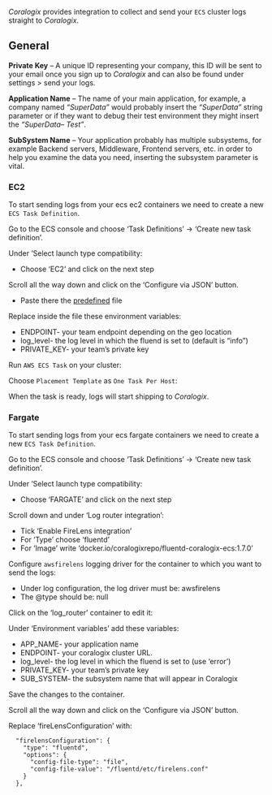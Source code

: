 *Coralogix* provides integration to collect and send your `ECS` cluster logs straight to *Coralogix*.

## General

**Private Key** – A unique ID representing your company, this ID will be sent to your email once you sign up to *Coralogix* and can also be found under settings > send your logs.

**Application Name** – The name of your main application, for example, a company named *“SuperData”* would probably insert the *“SuperData”* string parameter or if they want to debug their test environment they might insert the *“SuperData– Test”*.

**SubSystem Name** – Your application probably has multiple subsystems, for example Backend servers, Middleware, Frontend servers, etc. in order to help you examine the data you need, inserting the subsystem parameter is vital.

### EC2

To start sending logs from your ecs ec2 containers we need to create a new `ECS Task Definition`.

Go to the ECS console and choose ‘Task Definitions’ -> ‘Create new task definition’.

Under ’Select launch type compatibility:

- Choose ‘EC2’ and click on the next step

Scroll all the way down and click on the ‘Configure via JSON’ button.

- Paste there the [predefined](https://github.com/coralogix/telemetry-shippers/blob/master/logs/fluentd/aws-ecs/Json_TaskDefinition) file

Replace inside the file these environment variables:

- ENDPOINT- your team endpoint depending on the geo location
- log_level- the log level in which the fluend is set to (default is “info”)
- PRIVATE_KEY- your team’s private key

Run `AWS ECS Task` on your cluster:

Choose `Placement Template` as `One Task Per Host`:

When the task is ready, logs will start shipping to *Coralogix*.

### Fargate

To start sending logs from your ecs fargate containers we need to create a new `ECS Task Definition`.

Go to the ECS console and choose ‘Task Definitions’ -> ‘Create new task definition’.

Under ’Select launch type compatibility:

- Choose ‘FARGATE’ and click on the next step

Scroll down and under ‘Log router integration’:

- Tick ‘Enable FireLens integration’
- For ‘Type’ choose ‘fluentd’
- For ‘Image’ write ‘docker.io/coralogixrepo/fluentd-coralogix-ecs:1.7.0’

Configure `awsfirelens` logging driver for the container to which you want to send the logs:

- Under log configuration, the log driver must be: awsfirelens
- The @type should be: null

Click on the ‘log_router’ container to edit it:

Under ‘Environment variables’ add these variables:

- APP_NAME- your application name
- ENDPOINT- your coralogix cluster URL.
- log_level- the log level in which the fluend is set to (use ‘error’)
- PRIVATE_KEY- your team’s private key
- SUB_SYSTEM- the subsystem name that will appear in Coralogix

Save the changes to the container.

Scroll all the way down and click on the ‘Configure via JSON’ button.

Replace ‘fireLensConfiguration’ with:

```
  "firelensConfiguration": {
    "type": "fluentd",
    "options": {
      "config-file-type": "file",
      "config-file-value": "/fluentd/etc/firelens.conf"
    }
  },
```
